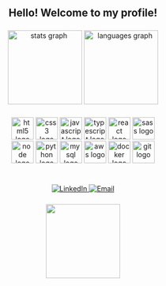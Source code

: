 <h2 align="center">Hello! Welcome to my profile!</h2>

###

<div align="center">
  <img src="https://github-readme-stats.vercel.app/api?username=anajgaspar&hide_title=false&hide_rank=false&show_icons=true&include_all_commits=true&count_private=true&disable_animations=false&theme=dracula&locale=en&hide_border=false" height="150" alt="stats graph"  />
  <img src="https://github-readme-stats.vercel.app/api/top-langs?username=anajgaspar&locale=en&hide_title=false&layout=compact&card_width=320&langs_count=5&theme=dracula&hide_border=false" height="150" alt="languages graph"  />
</div>

###

<div align="center">
  <img src="https://cdn.jsdelivr.net/gh/devicons/devicon/icons/html5/html5-original.svg" width="45" alt="html5 logo" />
  <img src="https://cdn.jsdelivr.net/gh/devicons/devicon/icons/css3/css3-original.svg" width="45" alt="css3 logo" />
  <img src="https://cdn.jsdelivr.net/gh/devicons/devicon/icons/javascript/javascript-original.svg" width="45" alt="javascript logo" />
  <img src="https://cdn.jsdelivr.net/gh/devicons/devicon@latest/icons/typescript/typescript-original.svg" width="45" alt="typescript logo"/>
  <img src="https://cdn.jsdelivr.net/gh/devicons/devicon@latest/icons/react/react-original.svg" width="45" alt="react logo"/> 
  <img src="https://cdn.jsdelivr.net/gh/devicons/devicon@latest/icons/sass/sass-original.svg" width="45" alt="sass logo"/> <br>
  <img src="https://cdn.jsdelivr.net/gh/devicons/devicon@latest/icons/nodejs/nodejs-original.svg" width="45" alt="node logo" />
  <img src="https://cdn.jsdelivr.net/gh/devicons/devicon/icons/python/python-original.svg" width="45" alt="python logo" />
  <img src="https://cdn.jsdelivr.net/gh/devicons/devicon/icons/mysql/mysql-original.svg" width="45" alt="mysql logo" />
  <img src="https://cdn.jsdelivr.net/gh/devicons/devicon@latest/icons/amazonwebservices/amazonwebservices-original-wordmark.svg" width="45" alt="aws logo" />
  <img src="https://cdn.jsdelivr.net/gh/devicons/devicon@latest/icons/docker/docker-plain.svg" width="45" alt="docker logo"/>
  <img src="https://cdn.jsdelivr.net/gh/devicons/devicon/icons/git/git-original.svg" width="45" alt="git logo" />
</div>
<br>

###

<div align="center">
  <a href="https://www.linkedin.com/in/ana-gaspar-957775325" target="_blank">
    <img src="https://img.shields.io/badge/LinkedIn-0077B5?style=for-the-badge&logo=linkedin&logoColor=white" alt="LinkedIn">
  </a>
  <a href="mailto:anajulia3907@gmail.com">
    <img src="https://img.shields.io/badge/-Email-000?style=for-the-badge&logo=microsoft-outlook&logoColor=007BFF" alt="Email">
  </a>
</div>

###

<div align="center">
  <img src="https://i.pinimg.com/originals/76/47/0f/76470f55efbc8cc7ec81778d18febc91.gif" height="150" />
</div>
